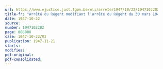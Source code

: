 ```yaml
---
url: https://www.ejustice.just.fgov.be/eli/arrete/1947/10/22/1947102202/justel
title-fr: "Arrêté du Régent modifiant l'arrêté du Régent du 30 mars 1946 instituant un Conseil supérieur du Logement et de l'Habitation"
date: 1947-10-22
source:
number: 1947102202
page: 888888
case: 1947-10-22/02
publication: 1947-11-21
starts:
modifies:
pdf-original:
pdf-consolidated:
---
```



